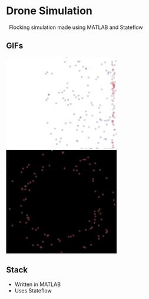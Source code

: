 # Drone Simulation

&nbsp; Flocking simulation made using MATLAB and Stateflow
<br />


## GIFs
<img src="res/drones1.gif" width=300><img src="res/drones2.gif" width=300>

## Stack
- Written in MATLAB
- Uses Stateflow
